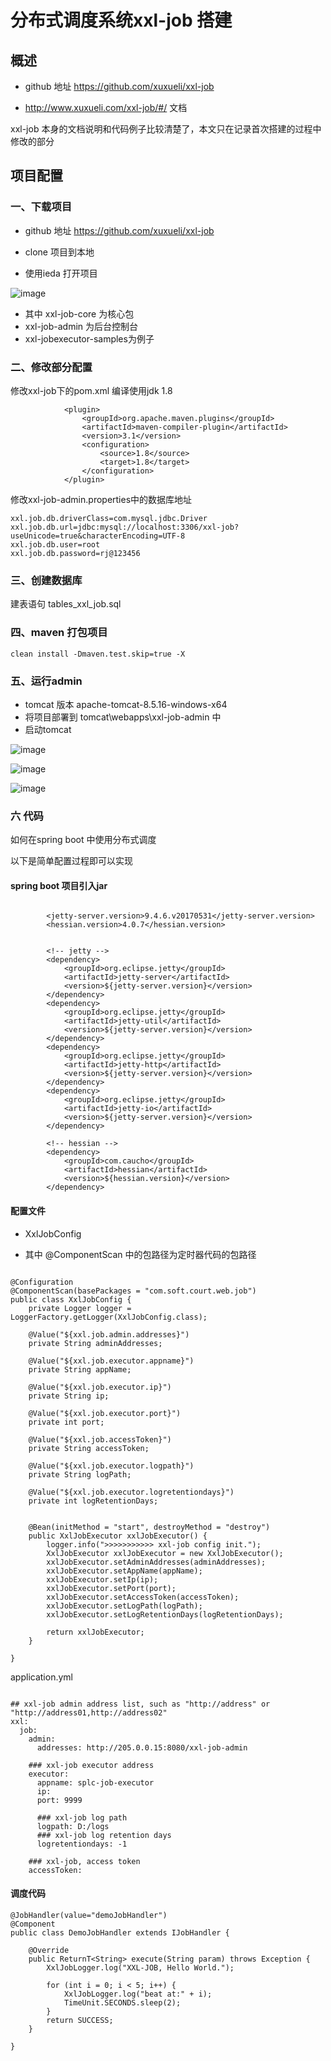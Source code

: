 # 分布式调度系统xxl-job 搭建


## 概述


* github 地址 https://github.com/xuxueli/xxl-job

* http://www.xuxueli.com/xxl-job/#/ 文档


xxl-job 本身的文档说明和代码例子比较清楚了，本文只在记录首次搭建的过程中修改的部分

## 项目配置


### 一、下载项目

* github 地址 https://github.com/xuxueli/xxl-job

* clone 项目到本地
* 使用ieda 打开项目


![image](https://github.com/csy512889371/learnDoc/blob/master/image/2018/job/1.png)

* 其中 xxl-job-core 为核心包
* xxl-job-admin 为后台控制台
* xxl-jobexecutor-samples为例子



### 二、修改部分配置


修改xxl-job下的pom.xml 编译使用jdk 1.8

```
			<plugin>
				<groupId>org.apache.maven.plugins</groupId>
				<artifactId>maven-compiler-plugin</artifactId>
				<version>3.1</version>
				<configuration>
					<source>1.8</source>
					<target>1.8</target>
				</configuration>
			</plugin>
```


修改xxl-job-admin.properties中的数据库地址

```
xxl.job.db.driverClass=com.mysql.jdbc.Driver
xxl.job.db.url=jdbc:mysql://localhost:3306/xxl-job?useUnicode=true&characterEncoding=UTF-8
xxl.job.db.user=root
xxl.job.db.password=rj@123456
```

### 三、创建数据库

建表语句 tables_xxl_job.sql


### 四、maven 打包项目

```
clean install -Dmaven.test.skip=true -X
```

### 五、运行admin

* tomcat 版本 apache-tomcat-8.5.16-windows-x64
* 将项目部署到 tomcat\webapps\xxl-job-admin 中
* 启动tomcat



![image](https://github.com/csy512889371/learnDoc/blob/master/image/2018/job/2.png)



![image](https://github.com/csy512889371/learnDoc/blob/master/image/2018/job/3.png)


![image](https://github.com/csy512889371/learnDoc/blob/master/image/2018/job/4.png)


### 六 代码

如何在spring boot 中使用分布式调度

以下是简单配置过程即可以实现


#### spring boot 项目引入jar


```

        <jetty-server.version>9.4.6.v20170531</jetty-server.version>
        <hessian.version>4.0.7</hessian.version>

```

```

		<!-- jetty -->
        <dependency>
            <groupId>org.eclipse.jetty</groupId>
            <artifactId>jetty-server</artifactId>
            <version>${jetty-server.version}</version>
        </dependency>
        <dependency>
            <groupId>org.eclipse.jetty</groupId>
            <artifactId>jetty-util</artifactId>
            <version>${jetty-server.version}</version>
        </dependency>
        <dependency>
            <groupId>org.eclipse.jetty</groupId>
            <artifactId>jetty-http</artifactId>
            <version>${jetty-server.version}</version>
        </dependency>
        <dependency>
            <groupId>org.eclipse.jetty</groupId>
            <artifactId>jetty-io</artifactId>
            <version>${jetty-server.version}</version>
        </dependency>

        <!-- hessian -->
        <dependency>
            <groupId>com.caucho</groupId>
            <artifactId>hessian</artifactId>
            <version>${hessian.version}</version>
        </dependency>
```


#### 配置文件

* XxlJobConfig

* 其中 @ComponentScan 中的包路径为定时器代码的包路径

```

@Configuration
@ComponentScan(basePackages = "com.soft.court.web.job")
public class XxlJobConfig {
    private Logger logger = LoggerFactory.getLogger(XxlJobConfig.class);

    @Value("${xxl.job.admin.addresses}")
    private String adminAddresses;

    @Value("${xxl.job.executor.appname}")
    private String appName;

    @Value("${xxl.job.executor.ip}")
    private String ip;

    @Value("${xxl.job.executor.port}")
    private int port;

    @Value("${xxl.job.accessToken}")
    private String accessToken;

    @Value("${xxl.job.executor.logpath}")
    private String logPath;

    @Value("${xxl.job.executor.logretentiondays}")
    private int logRetentionDays;


    @Bean(initMethod = "start", destroyMethod = "destroy")
    public XxlJobExecutor xxlJobExecutor() {
        logger.info(">>>>>>>>>>> xxl-job config init.");
        XxlJobExecutor xxlJobExecutor = new XxlJobExecutor();
        xxlJobExecutor.setAdminAddresses(adminAddresses);
        xxlJobExecutor.setAppName(appName);
        xxlJobExecutor.setIp(ip);
        xxlJobExecutor.setPort(port);
        xxlJobExecutor.setAccessToken(accessToken);
        xxlJobExecutor.setLogPath(logPath);
        xxlJobExecutor.setLogRetentionDays(logRetentionDays);

        return xxlJobExecutor;
    }

}
```

application.yml

```

## xxl-job admin address list, such as "http://address" or "http://address01,http://address02"
xxl:
  job:
    admin:
      addresses: http://205.0.0.15:8080/xxl-job-admin

    ### xxl-job executor address
    executor:
      appname: splc-job-executor
      ip:
      port: 9999

      ### xxl-job log path
      logpath: D:/logs
      ### xxl-job log retention days
      logretentiondays: -1

    ### xxl-job, access token
    accessToken:

```

#### 调度代码


```
@JobHandler(value="demoJobHandler")
@Component
public class DemoJobHandler extends IJobHandler {

	@Override
	public ReturnT<String> execute(String param) throws Exception {
		XxlJobLogger.log("XXL-JOB, Hello World.");

		for (int i = 0; i < 5; i++) {
			XxlJobLogger.log("beat at:" + i);
			TimeUnit.SECONDS.sleep(2);
		}
		return SUCCESS;
	}

}
```


